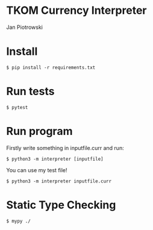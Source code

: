 # TKOM Currency Interpreter

Jan Piotrowski

# Install

`$ pip install -r requirements.txt`

# Run tests

`$ pytest`

# Run program

Firstly write something in inputfile.curr and run:

`$ python3 -m interpreter [inputfile]`

You can use my test file!

`$ python3 -m interpreter inputfile.curr`

# Static Type Checking

`$ mypy ./`